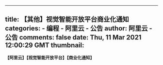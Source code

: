 
---
title: 【其他】视觉智能开放平台商业化通知
categories: 
    - 编程
    - 阿里云 - 公告
author: 阿里云 - 公告
comments: false
date: Thu, 11 Mar 2021 12:00:29 GMT
thumbnail: 
---

<div>   
<strong>【阿里云】【视觉智能开放平台】【商业化通知】</strong>  
</div>
            